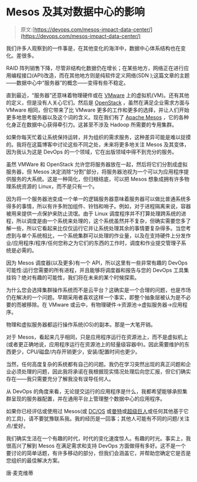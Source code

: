 # Mesos 及其对数据中心的影响

> 原文:[https://devops.com/mesos-impact-data-center/](https://devops.com/mesos-impact-data-center/)

我们许多人观察到的一件事是，在其他变化的海洋中，数据中心体系结构也在变化。差很多。

RAID 阵列销售下降，尽管非结构化数据仍在增长；在某些地方，网络正在进行应用编程接口(API)改造，而在其他地方则是纯软件定义网络(SDN );这篇文章的主题——数据中心中“服务器”的概念——变得有些不稳定。

直到最近，“服务器”还意味着物理硬件或在 [VMware](https://www.vmware.com) 上的虚拟机(VM)。还有其他的定义，但是没有人关心它们。然后是 [OpenStack](https://www.openstack.org) ，虽然在满足企业需求方面与 VMware 相同，但它带来了比 VMware 更多的工作和更多的选择，并让人们开始更多地思考服务器以及这个词的含义。现在我们有了 [Apache Mesos](https://mesos.apache.org/) ，它的各种化身正在数据中心获得牵引力。这甚至不涉及 Hadoop 所需要的专用集群。

如果你每天忙着让系统保持运转，并为组织的需求服务，这种差异可能是难以捉摸的。我将在这篇博客中讨论这些不同之处，未来将更多地关注 Mesos 及其变体，因为我认为这是 DevOps 的一个领域，它在出版领域中得不到充分的服务。

虽然 VMWare 和 OpenStack 允许您将服务器放在一起，然后将它们分割成虚拟服务器，但 Mesos 决定消除“分割”部分，将服务器池视为一个可以为应用程序提供服务的大系统。这是一种简化，但归根结底，可以把 Mesos 想象成拥有许多物理系统资源的 Linux，而不是只有一个。

因为将一个服务器池变成一个单一的逻辑服务器意味着服务器可以做比普通系统多得多的事情，所以有许多附加组件、铃铛和哨子。例如，对于进程隔离来说，容器被用来提供一点保护来防止流氓。由于 Linux 调度程序并不打算处理跨系统的进程，所以调度是由一个系统来处理的，这个系统虽然并不复杂，但确实需要您多了解一些，所以它看起来比仅仅运行它并让系统处理其余的事情要复杂得多。当您考虑到与单个系统相比，一个系统集群可以处理的作业量，以及在支持硬件上分发作业/应用程序/程序/任何您称之为它们的东西的工作时，调度和作业提交管理子系统是必需的。

因为 Mesos 调度器(以及更多)有一个 API，所以这里有一些非常有趣的 DevOps 可能性:运行您需要的所有进程，并且能够将调度器和报告与您的 DevOps 工具集挂钩？绝对有趣的可能性，我们将在未来的某个时候探索。

为什么您会选择集群操作系统而不是云平台？这确实是一个合理的问题，也是市场仍在解决的一个问题。早期采用者喜欢这样一个事实，即整个抽象层被认为是不必要的而被移除。在 VMware 或云中，有物理硬件->资源池->虚拟服务器->应用程序。

物理和虚拟服务器都运行操作系统(OS)的副本。那是一大笔开销。

对于 Mesos，看起来几乎相同，只是应用程序运行在资源池上，而不是虚拟机上(或者更正确地说，应用程序运行在资源池上的轻量级容器中)。因此需要维护的东西更少，CPU/磁盘/内存开销更少，安装/配置时间也更少。

当然，任何高度复杂的系统都有自己的问题。我仍在学习突然出现的真正问题和企业必须处理的问题，因此我将承诺在我根据现实情况处理后向您汇报，但它们确实存在——我只需要充分了解我没有误导任何人。

从 DevOps 的角度来看，无论提交运行的应用程序是什么，我都希望能够承担集群呈现的服务器配置，并在通用平台上管理整个数据中心的应用程序。

如果你已经评估或使用过 Mesos(或 [DC/OS](https://mesosphere.com) 或[曼特](http://mantl.io)或[超级巨人](http://supergiant.io)或任何其他基于它的工具)，请不要犹豫联系我。我的经历是一回事；其他人可能有不同的问题/关注点/爱好。

我们确实生活在一个有趣的时代，时代的变化速度惊人。有趣的时光。事实上，我很高兴了解到 Mesos 在满足需求和支持 DevOps 方面做得有多好。这不是一个要讨论的简单话题，有许多移动的部分，但我们会涵盖它，并帮助您确定它是否是您组织的最佳解决方案。

唐·麦克维蒂
